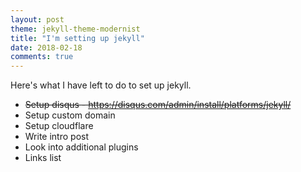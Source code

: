```yaml
---
layout: post
theme: jekyll-theme-modernist
title: "I'm setting up jekyll"
date: 2018-02-18
comments: true
---
```


Here's what I have left to do to set up jekyll.

* ~~Setup disqus - https://disqus.com/admin/install/platforms/jekyll/~~
* Setup custom domain
* Setup cloudflare
* Write intro post
* Look into additional plugins
* Links list
